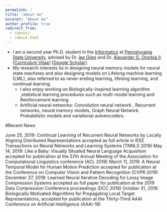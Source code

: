 ```yaml
---
permalink: /
title: "about me"
excerpt: "About me"
author_profile: true
redirect_from: 
  - /about/
  - /about.html
---
```


* I am a second year Ph.D. student in the [Informatics](https://ist.psu.edu/) at [Pennslyvania State University](https://www.psu.edu/), advised by Dr. [lee Giles](https://clgiles.ist.psu.edu/) and Dr. [Alexander G. Ororbia II](https://www.cs.rit.edu/~ago/). [[Curriculum Vitae](http://ankurmali/files/Curriculum_Vitae.pdf)] [[Google Scholar](https://scholar.google.co.in/citations?user=ogxlzgcAAAAJ&hl=en)].
* My research interests lie in designing neural memory models for neural state machines and also designing models on Lifelong machine learning (LML), also referred to as never-ending learning, lifelong learning, and continual learning.
  * I also enjoy working on Biologically-inspired learning algorithm ,statistical learning procedures such as multi-modal learning and Reinforcement learning.
  * Artificial neural networks:
        Convolution neural network , Recurrent networks, neural memory models, Graph Neural Network.
        Probabilistic models and variational autoencoders.
        
#Recent News

June 25, 2019: Continual Learning of Recurrent Neural Networks by Locally Aligning Distributed Representations accepted as full article in IEEE Transactions on Neural Networks and Learning Systems (TNNLS 2019)
May 14, 2019: Like a Baby: Visually Situated Neural Language Acquisition accepted for publication at the 57th Annual Meeting of the Association for Computational Linguistics conference (ACL 2019)
March 11, 2019: A Neural Temporal Model for Human Motion Prediction accepted for publication at the Conference on Computer Vision and Pattern Recognition (CVPR 2019)
December 27, 2018: Learned Neural Iterative Decoding for Lossy Image Compression Systems accepted as full paper for publication at the 2019 Data Compression Conference proceedings (DCC 2019)
October 31, 2018: Biologically Motivated Algorithms for Propagating Local Target Representations, accepted for publication at the Thirty-Third AAAI Conference on Artificial Intelligence (AAAI-19) 
